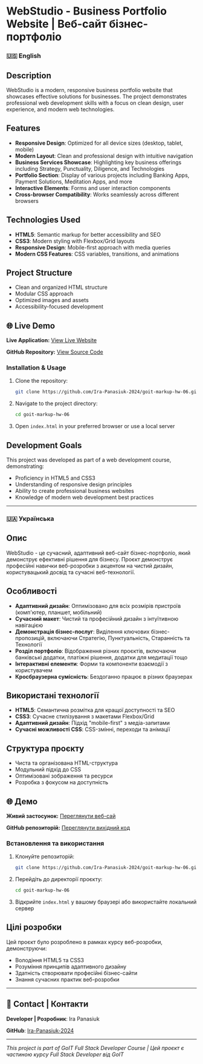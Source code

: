 # WebStudio - Business Portfolio Website | Веб-сайт бізнес-портфоліо

### 🇺🇸 English

## Description
WebStudio is a modern, responsive business portfolio website that showcases effective solutions for businesses. The project demonstrates professional web development skills with a focus on clean design, user experience, and modern web technologies.

## Features
- **Responsive Design**: Optimized for all device sizes (desktop, tablet, mobile)
- **Modern Layout**: Clean and professional design with intuitive navigation
- **Business Services Showcase**: Highlighting key business offerings including Strategy, Punctuality, Diligence, and Technologies
- **Portfolio Section**: Display of various projects including Banking Apps, Payment Solutions, Meditation Apps, and more
- **Interactive Elements**: Forms and user interaction components
- **Cross-browser Compatibility**: Works seamlessly across different browsers

## Technologies Used
- **HTML5**: Semantic markup for better accessibility and SEO
- **CSS3**: Modern styling with Flexbox/Grid layouts
- **Responsive Design**: Mobile-first approach with media queries
- **Modern CSS Features**: CSS variables, transitions, and animations

## Project Structure
- Clean and organized HTML structure
- Modular CSS approach
- Optimized images and assets
- Accessibility-focused development

## 🌐 Live Demo

**Live Application:**
<a href="https://ira-panasiuk-2024.github.io/goit-markup-hw-06/" target="_blank" rel="noopener noreferrer">View Live Website</a>

**GitHub Repository:**
<a href="https://github.com/Ira-Panasiuk-2024/goit-markup-hw-06" target="_blank" rel="noopener noreferrer">View
Source Code</a>

### Installation & Usage
1. Clone the repository:
   ```bash
   git clone https://github.com/Ira-Panasiuk-2024/goit-markup-hw-06.git
   ```
2. Navigate to the project directory:
   ```bash
   cd goit-markup-hw-06
   ```
3. Open `index.html` in your preferred browser or use a local server

## Development Goals
This project was developed as part of a web development course, demonstrating:
- Proficiency in HTML5 and CSS3
- Understanding of responsive design principles
- Ability to create professional business websites
- Knowledge of modern web development best practices

---

### 🇺🇦 Українська

## Опис
WebStudio - це сучасний, адаптивний веб-сайт бізнес-портфоліо, який демонструє ефективні рішення для бізнесу. Проєкт демонструє професійні навички веб-розробки з акцентом на чистий дизайн, користувацький досвід та сучасні веб-технології.

## Особливості
- **Адаптивний дизайн**: Оптимізовано для всіх розмірів пристроїв (комп'ютер, планшет, мобільний)
- **Сучасний макет**: Чистий та професійний дизайн з інтуїтивною навігацією
- **Демонстрація бізнес-послуг**: Виділення ключових бізнес-пропозицій, включаючи Стратегію, Пунктуальність, Старанність та Технології
- **Розділ портфоліо**: Відображення різних проєктів, включаючи банківські додатки, платіжні рішення, додатки для медитації тощо
- **Інтерактивні елементи**: Форми та компоненти взаємодії з користувачем
- **Кросбраузерна сумісність**: Бездоганно працює в різних браузерах

## Використані технології
- **HTML5**: Семантична розмітка для кращої доступності та SEO
- **CSS3**: Сучасне стилізування з макетами Flexbox/Grid
- **Адаптивний дизайн**: Підхід "mobile-first" з медіа-запитами
- **Сучасні можливості CSS**: CSS-змінні, переходи та анімації

## Структура проєкту
- Чиста та організована HTML-структура
- Модульний підхід до CSS
- Оптимізовані зображення та ресурси
- Розробка з фокусом на доступність

## 🌐 Демо

**Живий застосунок:**
<a href="https://ira-panasiuk-2024.github.io/goit-markup-hw-06/" target="_blank" rel="noopener noreferrer">Переглянути веб-сай</a>

**GitHub репозиторій:**
<a href="https://github.com/Ira-Panasiuk-2024/goit-markup-hw-06" target="_blank" rel="noopener noreferrer">Переглянути
вихідний код</a>

### Встановлення та використання
1. Клонуйте репозиторій:
   ```bash
   git clone https://github.com/Ira-Panasiuk-2024/goit-markup-hw-06.git
   ```
2. Перейдіть до директорії проєкту:
   ```bash
   cd goit-markup-hw-06
   ```
3. Відкрийте `index.html` у вашому браузері або використайте локальний сервер

## Цілі розробки
Цей проєкт було розроблено в рамках курсу веб-розробки, демонструючи:
- Володіння HTML5 та CSS3
- Розуміння принципів адаптивного дизайну
- Здатність створювати професійні бізнес-сайти
- Знання сучасних практик веб-розробки

---

## 📧 Contact | Контакти

**Developer | Розробник**: Ira Panasiuk

**GitHub**: [Ira-Panasiuk-2024](https://github.com/Ira-Panasiuk-2024)

---

*This project is part of GoIT Full Stack Developer Course | Цей проєкт є частиною курсу Full Stack Developer від GoIT*
